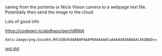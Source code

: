 saving from the portenta or Nicla Vision camera to a webpage text file. Potentially then send the image to the cloud.


Lots of good info


https://codepen.io/abdhass/pen/jdRNdj


```
data:image/png;base64,R0lGODdhAQABAPAAAP8AAAAAACwAAAAAAQABAAACAkQBADs=
```


<a href="data:image/png;base64,R0lGODdhAQABAPAAAP8AAAAAACwAAAAAAQABAAACAkQBADs="> red dot</a>

